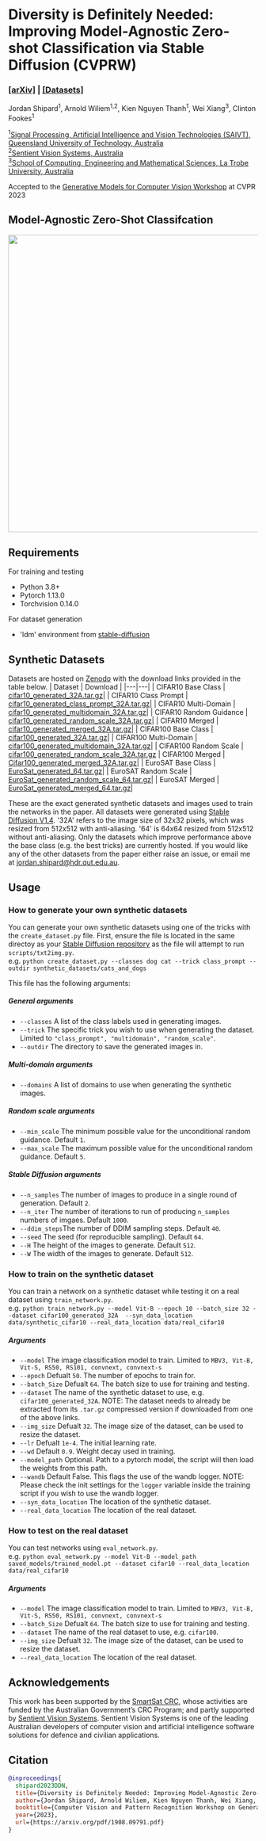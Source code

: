 # Diversity is Definitely Needed: Improving Model-Agnostic Zero-shot Classification via Stable Diffusion (CVPRW)  
### [[arXiv]](https://arxiv.org/abs/2302.03298) | [[Datasets]](https://zenodo.org/record/7861015)

Jordan Shipard<sup>1</sup>, Arnold Wiliem<sup>1,2</sup>, Kien Nguyen Thanh<sup>1</sup>, Wei Xiang<sup>3</sup>, Clinton Fookes<sup>1</sup>

[<sup>1</sup>Signal Processing, Artificial Intelligence and Vision Technologies (SAIVT), Queensland University of Technology, Australia](https://research.qut.edu.au/saivt/)  
[<sup>2</sup>Sentient Vision Systems, Australia](https://sentientvision.com/)  
[<sup>3</sup>School of Computing, Engineering and Mathematical Sciences, La Trobe University, Australia](https://www.latrobe.edu.au/school-computing-engineering-and-mathematical-sciences)  

Accepted to the [Generative Models for Computer Vision Workshop](https://generative-vision.github.io/workshop-CVPR-23/) at CVPR 2023

## Model-Agnostic Zero-Shot Classifcation
<img src="https://user-images.githubusercontent.com/41477139/231360240-2bf404a2-3526-40ba-9a67-5d116e66af63.png " data-canonical-src="https://user-images.githubusercontent.com/41477139/231360240-2bf404a2-3526-40ba-9a67-5d116e66af63.png " width="600" height="600" />

<!-- 
| Dataset | Model | Base Class | Best tricks |
| ---     | ---   | ---        | ---         |
|CIFAR10  | CLIP-ResNet50 | 75.6 | - |
|         | ResNet50 | 60.5 | 81 (+20.5)| -->

## Requirements
For training and testing
* Python 3.8+  
* Pytorch 1.13.0  
* Torchvision 0.14.0

For dataset generation
* 'ldm' environment from [stable-diffusion](https://github.com/CompVis/stable-diffusion)

## Synthetic Datasets
Datasets are hosted on [Zenodo](https://zenodo.org/record/7861015) with the download links provided in the table below. 
| Dataset | Download |
|---|---|
| CIFAR10 Base Class | [cifar10_generated_32A.tar.gz](https://zenodo.org/records/7861015/files/cifar10_generated_32A.tar.gz?download=1)|
| CIFAR10 Class Prompt | [cifar10_generated_class_prompt_32A.tar.gz](https://zenodo.org/record/7861015/files/cifar10_generated_class_prompt_32A.tar.gz?download=1)|
| CIFAR10 Multi-Domain | [cifar10_generated_multidomain_32A.tar.gz](https://zenodo.org/record/7861015/files/cifar10_generated_multidomain_32A.tar.gz?download=1)|
| CIFAR10 Random Guidance | [cifar10_generated_random_scale_32A.tar.gz](https://zenodo.org/record/7861015/files/cifar10_generated_random_scale_32A.tar.gz?download=1)| 
| CIFAR10 Merged | [cifar10_generated_merged_32A.tar.gz](https://zenodo.org/records/10558823/files/cifar10_generated_merged_32A.tar.gz?download=1)|
| CIFAR100 Base Class | [cifar100_generated_32A.tar.gz](https://zenodo.org/record/7861015/files/cifar100_generated_32A.tar.gz?download=1)|
| CIFAR100 Multi-Domain | [cifar100_generated_multidomain_32A.tar.gz](https://zenodo.org/record/7861015/files/cifar100_generated_multidomain_32A.tar.gz?download=1)|
| CIFAR100 Random Scale | [cifar100_generated_random_scale_32A.tar.gz](https://zenodo.org/record/7861015/files/cifar100_generated_random_scale_32A.tar.gz?download=1)
| CIFAR100 Merged | [Cifar100_generated_merged_32A.tar.gz](https://zenodo.org/records/10558823/files/cifar100_generated_merged_32A.tar.gz?download=1)|
| EuroSAT Base Class | [EuroSat_generated_64.tar.gz](https://zenodo.org/record/7861015/files/EuroSat_generated_64.tar.gz?download=1)|
| EuroSAT Random Scale | [EuroSat_generated_random_scale_64.tar.gz](https://zenodo.org/record/7861015/files/EuroSat_generated_random_scale1_64.tar.gz?download=1)|
| EuroSAT Merged | [EuroSat_generated_merged_64.tar.gz](https://zenodo.org/records/10558823/files/EuroSat_generated_merged_64.tar.gz?download=1)|

These are the exact generated synthetic datasets and images used to train the networks in the paper. All datasets were generated using [Stable Diffusion V1.4](https://github.com/CompVis/stable-diffusion). '32A' refers to the image size of 32x32 pixels, which was resized from 512x512 with anti-aliasing. '64' is 64x64 resized from 512x512 without anti-aliasing. Only the datasets which improve performance above the base class (e.g. the best tricks) are currently hosted. If you would like any of the other datasets from the paper either raise an issue, or email me at jordan.shipard@hdr.qut.edu.au.

## Usage
### How to generate your own synthetic datasets
You can generate your own synthetic datasets using one of the tricks with the `create_dataset.py` file. First, ensure the file is located in the same directoy as your [Stable Diffusion repository](https://github.com/CompVis/stable-diffusion) as the file will attempt to run `scripts/txt2img.py`.  
e.g. `python create_dataset.py --classes dog cat --trick class_prompt --outdir synthetic_datasets/cats_and_dogs`

This file has the following arguments:  
##### General arguments
* `--classes` A list of the class labels used in generating images.
* `--trick` The specific trick you wish to use when generating the dataset. Limited to `"class_prompt", "multidomain", "random_scale"`.
* `--outdir` The directory to save the generated images in.

##### Multi-domain arguments
* `--domains` A list of domains to use when generating the synthetic images.

##### Random scale arguments
* `--min_scale` The minimum possible value for the unconditional random guidance. Default `1`.
* `--max_scale` The maximum possible value for the unconditional random guidance. Default `5`.

##### Stable Diffusion arguments
* `--n_samples` The number of images to produce in a single round of generation. Default `2`.
* `--n_iter` The number of iterations to run of producing `n_samples` numbers of imgaes. Default `1000`.
* `--ddim_steps`The number of DDIM sampling steps. Default `40`.
* `--seed` The seed (for reproducible sampling). Default `64`.
* `--H` The height of the images to generate. Default `512`.
* `--W` The width of the images to generate. Default `512`.

### How to train on the synthetic dataset
You can train a network on a synthetic dataset while testing it on a real dataset using `train_network.py`.  
e.g. `python train_network.py --model Vit-B --epoch 10 --batch_size 32 --dataset cifar100_generated_32A  --syn_data_location data/synthetic_cifar10 --real_data_location data/real_cifar10`

##### Arguments
* `--model` The image classification model to train. Limited to `MBV3, Vit-B, Vit-S, RS50, RS101, convnext, convnext-s`
* `--epoch` Defualt `50`. The number of epochs to train for.
* `--batch_Size` Defualt `64`. The batch size to use for training and testing.
* `--dataset` The name of the synthetic dataset to use, e.g. `cifar100_generated_32A`. NOTE: The dataset needs to already be extracted from its `.tar.gz` compressed version if downloaded from one of the above links.
* `--img_size` Defualt `32`. The image size of the dataset, can be used to resize the dataset.
* `--lr` Defualt `1e-4`. The initial learning rate.
* `--wd` Default `0.9`. Weight decay used in training.
* `--model_path` Optional. Path to a pytorch model, the script will then load the weights from this path.
* `--wandb` Default False. This flags the use of the wandb logger. NOTE: Please check the init settings for the `logger` variable inside the training script if you wish to use the wandb logger.
* `--syn_data_location` The location of the synthetic dataset.
* `--real_data_location` The location of the real dataset. 

### How to test on the real dataset
You can test networks using `eval_network.py`.  
e.g. `python eval_network.py --model Vit-B --model_path saved_models/trained_model.pt --dataset cifar10 --real_data_location data/real_cifar10`

##### Arguments
* `--model` The image classification model to train. Limited to `MBV3, Vit-B, Vit-S, RS50, RS101, convnext, convnext-s`
* `--batch_Size` Defualt `64`. The batch size to use for training and testing.
* `--dataset` The name of the real dataset to use, e.g. `cifar100`. 
* `--img_size` Defualt `32`. The image size of the dataset, can be used to resize the dataset.
* `--real_data_location` The location of the real dataset. 


## Acknowledgements
This work has been supported by the [SmartSat CRC](https://smartsatcrc.com/),
whose activities are funded by the Australian Government’s
CRC Program; and partly supported by [Sentient Vision Systems](https://sentientvision.com/). Sentient Vision Systems is one of the leading Australian developers of computer vision and artificial intelligence software solutions for defence and civilian applications.

## Citation
```BibTex
@inproceedings{
  shipard2023DDN,
  title={Diversity is Definitely Needed: Improving Model-Agnostic Zero-shot Classification via Stable Diffusion},
  author={Jordan Shipard, Arnold Wiliem, Kien Nguyen Thanh, Wei Xiang, Clinton Fookes},
  booktitle={Computer Vision and Pattern Recognition Workshop on Generative Models for Computer Vision},
  year={2023},
  url={https://arxiv.org/pdf/1908.09791.pdf}
}
```
